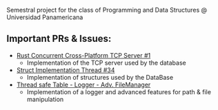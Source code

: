 Semestral project for the class of Programming and Data Structures @ Universidad Panamericana

## Important PRs & Issues:

- [Rust Concurrent Cross-Platform TCP Server #1](https://github.com/AOx0/proyecto-estructura/pull/1)
  - Implementation of the TCP server used by the database
- [Struct Implementation Thread #34](https://github.com/AOx0/proyecto-estructura/issues/34)
  - Implementation of structures used by the DataBase
- [Thread safe Table - Logger - Adv. FileManager](https://github.com/AOx0/proyecto-estructura/pull/35)
  - Implementation of a logger and advanced features for path & file manipulation
